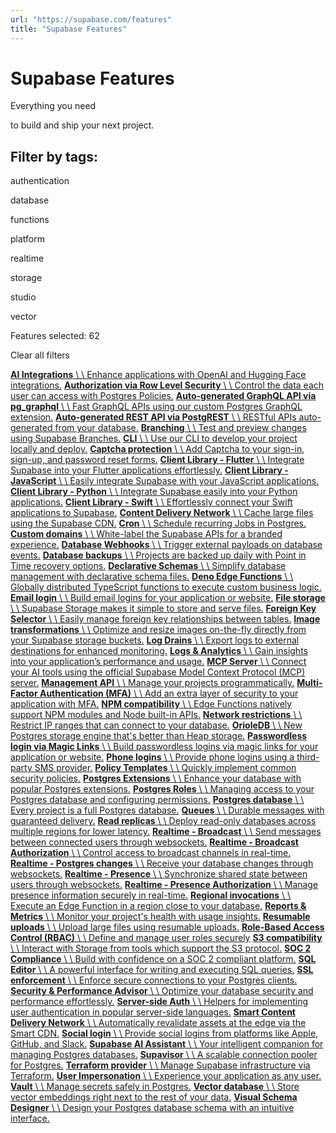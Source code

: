 ```yaml
---
url: "https://supabase.com/features"
title: "Supabase Features"
---
```


# Supabase Features

Everything you need

to build and ship your next project.

## Filter by tags:

authentication

database

functions

platform

realtime

storage

studio

vector

Features selected: 62

Clear all filters

[**AI Integrations** \\
\\
Enhance applications with OpenAI and Hugging Face integrations.](https://supabase.com/features/ai-integrations) [**Authorization via Row Level Security** \\
\\
Control the data each user can access with Postgres Policies.](https://supabase.com/features/row-level-security) [**Auto-generated GraphQL API via pg\_graphql** \\
\\
Fast GraphQL APIs using our custom Postgres GraphQL extension.](https://supabase.com/features/auto-generated-graphql-api) [**Auto-generated REST API via PostgREST** \\
\\
RESTful APIs auto-generated from your database.](https://supabase.com/features/auto-generated-rest-api) [**Branching** \\
\\
Test and preview changes using Supabase Branches.](https://supabase.com/features/branching) [**CLI** \\
\\
Use our CLI to develop your project locally and deploy.](https://supabase.com/features/cli) [**Captcha protection** \\
\\
Add Captcha to your sign-in, sign-up, and password reset forms.](https://supabase.com/features/auth-captcha-protection) [**Client Library - Flutter** \\
\\
Integrate Supabase into your Flutter applications effortlessly.](https://supabase.com/features/client-library-flutter) [**Client Library - JavaScript** \\
\\
Easily integrate Supabase with your JavaScript applications.](https://supabase.com/features/client-library-javascript) [**Client Library - Python** \\
\\
Integrate Supabase easily into your Python applications.](https://supabase.com/features/client-library-python) [**Client Library - Swift** \\
\\
Effortlessly connect your Swift applications to Supabase.](https://supabase.com/features/client-library-swift) [**Content Delivery Network** \\
\\
Cache large files using the Supabase CDN.](https://supabase.com/features/cdn) [**Cron** \\
\\
Schedule recurring Jobs in Postgres.](https://supabase.com/features/supabase-cron) [**Custom domains** \\
\\
White-label the Supabase APIs for a branded experience.](https://supabase.com/features/custom-domains) [**Database Webhooks** \\
\\
Trigger external payloads on database events.](https://supabase.com/features/database-webhooks) [**Database backups** \\
\\
Projects are backed up daily with Point in Time recovery options.](https://supabase.com/features/database-backups) [**Declarative Schemas** \\
\\
Simplify database management with declarative schema files.](https://supabase.com/features/declarative-schemas) [**Deno Edge Functions** \\
\\
Globally distributed TypeScript functions to execute custom business logic.](https://supabase.com/features/deno-edge-functions) [**Email login** \\
\\
Build email logins for your application or website.](https://supabase.com/features/email-login) [**File storage** \\
\\
Supabase Storage makes it simple to store and serve files.](https://supabase.com/features/file-storage) [**Foreign Key Selector** \\
\\
Easily manage foreign key relationships between tables.](https://supabase.com/features/foreign-key-selector) [**Image transformations** \\
\\
Optimize and resize images on-the-fly directly from your Supabase storage buckets.](https://supabase.com/features/image-transformations) [**Log Drains** \\
\\
Export logs to external destinations for enhanced monitoring.](https://supabase.com/features/log-drains) [**Logs & Analytics** \\
\\
Gain insights into your application’s performance and usage.](https://supabase.com/features/logs-analytics) [**MCP Server** \\
\\
Connect your AI tools using the official Supabase Model Context Protocol (MCP) server.](https://supabase.com/features/mcp-server) [**Management API** \\
\\
Manage your projects programmatically.](https://supabase.com/features/management-api) [**Multi-Factor Authentication (MFA)** \\
\\
Add an extra layer of security to your application with MFA.](https://supabase.com/features/multi-factor-authentication) [**NPM compatibility** \\
\\
Edge Functions natively support NPM modules and Node built-in APIs.](https://supabase.com/features/npm-compatibility) [**Network restrictions** \\
\\
Restrict IP ranges that can connect to your database.](https://supabase.com/features/network-restrictions) [**OrioleDB** \\
\\
New Postgres storage engine that's better than Heap storage.](https://supabase.com/features/orioledb) [**Passwordless login via Magic Links** \\
\\
Build passwordless logins via magic links for your application or website.](https://supabase.com/features/passwordless-login-via-magicklink) [**Phone logins** \\
\\
Provide phone logins using a third-party SMS provider.](https://supabase.com/features/phone-logins) [**Policy Templates** \\
\\
Quickly implement common security policies.](https://supabase.com/features/policy-templates) [**Postgres Extensions** \\
\\
Enhance your database with popular Postgres extensions.](https://supabase.com/features/postgres-extensions) [**Postgres Roles** \\
\\
Managing access to your Postgres database and configuring permissions.](https://supabase.com/features/postgres-roles) [**Postgres database** \\
\\
Every project is a full Postgres database.](https://supabase.com/features/postgres-database) [**Queues** \\
\\
Durable messages with guaranteed delivery.](https://supabase.com/features/queues) [**Read replicas** \\
\\
Deploy read-only databases across multiple regions for lower latency.](https://supabase.com/features/read-replicas) [**Realtime - Broadcast** \\
\\
Send messages between connected users through websockets.](https://supabase.com/features/realtime-broadcast) [**Realtime - Broadcast Authorization** \\
\\
Control access to broadcast channels in real-time.](https://supabase.com/features/realtime-broadcast-authorization) [**Realtime - Postgres changes** \\
\\
Receive your database changes through websockets.](https://supabase.com/features/realtime-postgres-changes) [**Realtime - Presence** \\
\\
Synchronize shared state between users through websockets.](https://supabase.com/features/realtime-presence) [**Realtime - Presence Authorization** \\
\\
Manage presence information securely in real-time.](https://supabase.com/features/realtime-presence-authorization) [**Regional invocations** \\
\\
Execute an Edge Function in a region close to your database.](https://supabase.com/features/regional-invocations) [**Reports & Metrics** \\
\\
Monitor your project's health with usage insights.](https://supabase.com/features/reports-and-metrics) [**Resumable uploads** \\
\\
Upload large files using resumable uploads.](https://supabase.com/features/resumable-uploads) [**Role-Based Access Control (RBAC)** \\
\\
Define and manage user roles securely](https://supabase.com/features/role-based-access-control) [**S3 compatibility** \\
\\
Interact with Storage from tools which support the S3 protocol.](https://supabase.com/features/s3-compatibility) [**SOC 2 Compliance** \\
\\
Build with confidence on a SOC 2 compliant platform.](https://supabase.com/features/soc-2-compliance) [**SQL Editor** \\
\\
A powerful interface for writing and executing SQL queries.](https://supabase.com/features/sql-editor) [**SSL enforcement** \\
\\
Enforce secure connections to your Postgres clients.](https://supabase.com/features/ssl-enforcement) [**Security & Performance Advisor** \\
\\
Optimize your database security and performance effortlessly.](https://supabase.com/features/security-and-performance-advisor) [**Server-side Auth** \\
\\
Helpers for implementing user authentication in popular server-side languages.](https://supabase.com/features/server-side-auth) [**Smart Content Delivery Network** \\
\\
Automatically revalidate assets at the edge via the Smart CDN.](https://supabase.com/features/smart-cdn) [**Social login** \\
\\
Provide social logins from platforms like Apple, GitHub, and Slack.](https://supabase.com/features/social-login) [**Supabase AI Assistant** \\
\\
Your intelligent companion for managing Postgres databases.](https://supabase.com/features/ai-assistant) [**Supavisor** \\
\\
A scalable connection pooler for Postgres.](https://supabase.com/features/supavisor) [**Terraform provider** \\
\\
Manage Supabase infrastructure via Terraform.](https://supabase.com/features/terraform-provider) [**User Impersonation** \\
\\
Experience your application as any user.](https://supabase.com/features/user-impersonation) [**Vault** \\
\\
Manage secrets safely in Postgres.](https://supabase.com/features/vault) [**Vector database** \\
\\
Store vector embeddings right next to the rest of your data.](https://supabase.com/features/vector-database) [**Visual Schema Designer** \\
\\
Design your Postgres database schema with an intuitive interface.](https://supabase.com/features/visual-schema-designer)